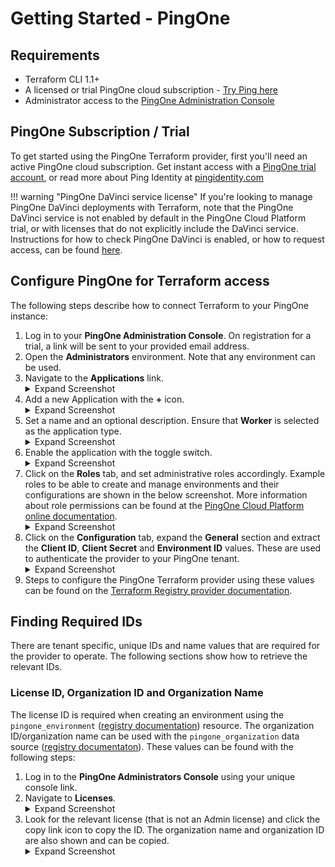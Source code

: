 # Getting Started - PingOne

## Requirements

* Terraform CLI 1.1+
* A licensed or trial PingOne cloud subscription - [Try Ping here](https://www.pingidentity.com/en/try-ping.html)
* Administrator access to the [PingOne Administration Console](https://docs.pingidentity.com/r/en-us/pingone/p1_access_admin_console)

## PingOne Subscription / Trial

To get started using the PingOne Terraform provider, first you'll need an active PingOne cloud subscription. Get instant access with a [PingOne trial account](https://www.pingidentity.com/en/try-ping.html), or read more about Ping Identity at [pingidentity.com](https://www.pingidentity.com)

!!! warning "PingOne DaVinci service license"
    If you're looking to manage PingOne DaVinci deployments with Terraform, note that the PingOne DaVinci service is not enabled by default in the PingOne Cloud Platform trial, or with licenses that do not explicitly include the DaVinci service.  Instructions for how to check PingOne DaVinci is enabled, or how to request access, can be found [here](https://pingidentity.github.io/terraform-docs/getting-started/davinci/#the-pingone-davinci-service-license).

## Configure PingOne for Terraform access

The following steps describe how to connect Terraform to your PingOne instance:

1. Log in to your **PingOne Administration Console**. On registration for a trial, a link will be sent to your provided email address.
2. Open the **Administrators** environment.  Note that any environment can be used.
3. Navigate to the **Applications** link.
    <details>
      <summary>Expand Screenshot</summary>
        <img src="../../img/getting-started/pingone-console-environment-home-applications.png"  alt="PingOne Administration Console, Applications Link"/>
    </details>
4. Add a new Application with the **+** icon.
    <details>
      <summary>Expand Screenshot</summary>
        <img src="../../img/getting-started/pingone-console-applications-home.png"  alt="PingOne Administration Console, Applications Home"/>
    </details>
5. Set a name and an optional description.  Ensure that **Worker** is selected as the application type.
    <details>
      <summary>Expand Screenshot</summary>
        <img src="../../img/getting-started/pingone-console-add-application.png"  alt="PingOne Administration Console, Add Application"/>
    </details>
6. Enable the application with the toggle switch.
    <details>
      <summary>Expand Screenshot</summary>
        <img src="../../img/getting-started/pingone-console-application-settings.png"  alt="PingOne Administration Console, Application Settings"/>
    </details>
7. Click on the **Roles** tab, and set administrative roles accordingly.  Example roles to be able to create and manage environments and their configurations are shown in the below screenshot.  More information about role permissions can be found at the [PingOne Cloud Platform online documentation](https://docs.pingidentity.com/r/en-us/pingone/p1_c_roles).
    <details>
      <summary>Expand Screenshot</summary>
        <img src="../../img/getting-started/pingone-console-application-roles.png"  alt="PingOne Administration Console, Application Roles"/>
    </details>
8. Click on the **Configuration** tab, expand the **General** section and extract the **Client ID**, **Client Secret** and **Environment ID** values. These are used to authenticate the provider to your PingOne tenant.
    <details>
      <summary>Expand Screenshot</summary>
        <img src="../../img/getting-started/pingone-console-application-details.png"  alt="PingOne Administration Console, Application Details"/>
    </details>
9. Steps to configure the PingOne Terraform provider using these values can be found on the [Terraform Registry provider documentation](https://registry.terraform.io/providers/pingidentity/pingone/latest/docs).

## Finding Required IDs

There are tenant specific, unique IDs and name values that are required for the provider to operate.  The following sections show how to retrieve the relevant IDs.

### License ID, Organization ID and Organization Name

The license ID is required when creating an environment using the `pingone_environment` ([registry documentation](https://registry.terraform.io/providers/pingidentity/pingone/latest/docs/resources/environment)) resource.  The organization ID/organization name can be used with the `pingone_organization` data source ([registry documentaton](https://registry.terraform.io/providers/pingidentity/pingone/latest/docs/data-sources/organization)).  These values can be found with the following steps:

1. Log in to the **PingOne Administrators Console** using your unique console link.
2. Navigate to **Licenses**.
    <details>
      <summary>Expand Screenshot</summary>
        <img src="../../img/getting-started/pingone-console-admins-licenses.png"  alt="PingOne Administration Console, Licenses Link"/>
    </details>
3. Look for the relevant license (that is not an Admin license) and click the copy link icon to copy the ID.  The organization name and organization ID are also shown and can be copied.
    <details>
      <summary>Expand Screenshot</summary>
        <img src="../../img/getting-started/pingone-console-admins-licenses-detail.png"  alt="PingOne Administration Console, Licenses Detail"/>
    </details>
